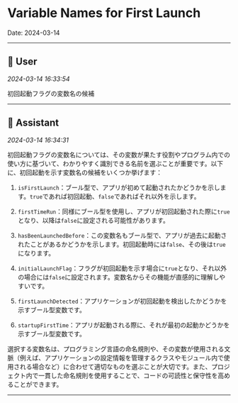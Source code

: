 # Variable Names for First Launch

Date: 2024-03-14

---

## 👤 User
*2024-03-14 16:33:54*

初回起動フラグの変数名の候補

---

## 🤖 Assistant
*2024-03-14 16:34:31*

初回起動フラグの変数名については、その変数が果たす役割やプログラム内での使い方に基づいて、わかりやすく識別できる名前を選ぶことが重要です。以下に、初回起動を示す変数名の候補をいくつか挙げます：

1. `isFirstLaunch`：ブール型で、アプリが初めて起動されたかどうかを示します。`true`であれば初回起動、`false`であればそれ以外を示します。

2. `firstTimeRun`：同様にブール型を使用し、アプリが初回起動された際に`true`となり、以降は`false`に設定される可能性があります。

3. `hasBeenLaunchedBefore`：この変数名もブール型で、アプリが過去に起動されたことがあるかどうかを示します。初回起動時には`false`、その後は`true`になります。

4. `initialLaunchFlag`：フラグが初回起動を示す場合に`true`となり、それ以外の場合には`false`に設定されます。変数名からその機能が直感的に理解しやすいです。

5. `firstLaunchDetected`：アプリケーションが初回起動を検出したかどうかを示すブール型変数です。

6. `startupFirstTime`：アプリが起動される際に、それが最初の起動かどうかを示すブール型変数です。

選択する変数名は、プログラミング言語の命名規則や、その変数が使用される文脈（例えば、アプリケーションの設定情報を管理するクラスやモジュール内で使用される場合など）に合わせて適切なものを選ぶことが大切です。また、プロジェクト内で一貫した命名規則を使用することで、コードの可読性と保守性を高めることができます。

---

